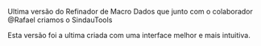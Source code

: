 Ultima versão do Refinador de Macro Dados que junto com o colaborador @Rafael criamos o SindauTools

Esta versão foi a ultima criada com uma interface melhor e mais intuitiva.
